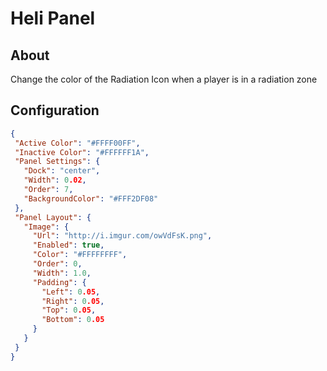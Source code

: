 # Heli Panel

## About
Change the color of the Radiation Icon when a player is in a radiation zone

## Configuration
 
 ```json
{
  "Active Color": "#FFFF00FF",
  "Inactive Color": "#FFFFFF1A",
  "Panel Settings": {
    "Dock": "center",
    "Width": 0.02,
    "Order": 7,
    "BackgroundColor": "#FFF2DF08"
  },
  "Panel Layout": {
    "Image": {
      "Url": "http://i.imgur.com/owVdFsK.png",
      "Enabled": true,
      "Color": "#FFFFFFFF",
      "Order": 0,
      "Width": 1.0,
      "Padding": {
        "Left": 0.05,
        "Right": 0.05,
        "Top": 0.05,
        "Bottom": 0.05
      }
    }
  }
}
 ```